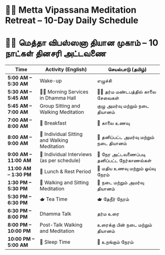 # 🧘‍♂️ Metta Vipassana Meditation Retreat – 10-Day Daily Schedule
# 🧘‍♀️ மெத்தா விபஸ்ஸனா தியான முகாம் – 10 நாட்கள் தினசரி அட்டவணை

| Time                     | Activity (English)                            | செயல்பாடு (தமிழ்)                          |
|--------------------------|-----------------------------------------------|--------------------------------------------|
| **5:00 AM – 5:30 AM**    | Wake-up                                       | எழுச்சி                                     |
| **5:30 AM – 5:45 AM**    | :lotus_position_woman: Morning Services in Dhamma Hall               | :lotus_position_woman: தர்ம மண்டபத்தில் காலை சேவைகள்              |
| **5:45 AM – 7:00 AM**    | Group Sitting and Walking Meditation          | குழு அமர்வு மற்றும் நடை தியானம்             |
| **7:00 AM – 8:00 AM**    | :bread: Breakfast                                     | :bread: காலை உணவு                                  |
| **8:00 AM – 9:00 AM**    | :lotus_position: Individual Sitting and Walking Meditation     | :lotus_position: தனிப்பட்ட அமர்வு மற்றும் நடை தியானம்        |
| **9:00 AM – 11:00 AM**   | :busts_in_silhouette: Individual Interviews (as per schedule)       | :busts_in_silhouette: நேர அட்டவணைப்படி தனிப்பட்ட நேர்காணல்கள்    |
| **11:00 AM – 1:30 PM**   | :spaghetti: Lunch & Rest Period                           | :spaghetti: மதிய உணவு மற்றும் ஓய்வு நேரம்               |
| **1:30 PM – 5:30 PM**    | :lotus_position: Walking and Sitting Meditation                | :lotus_position: நடை மற்றும் அமர்வு தியானம்                  |
| **5:30 PM – 6:30 PM**    | :teapot: Tea Time                                      | :teapot: தேநீர் நேரம்                                |
| **6:30 PM – 8:00 PM**    | Dhamma Talk                                   | தர்ம உரை                                    |
| **8:00 PM – 10:00 PM**   | Post-Talk Walking and Meditation              | உரைக்கு பின் நடை மற்றும் தியானம்            |
| **10:00 PM – 5:00 AM**   | :sleeping_bed: Sleep Time                                    | :sleeping_bed: உறங்கும் நேரம்                              |
